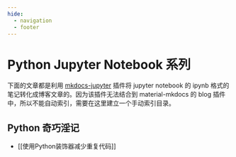 ```yaml
---
hide:
  - navigation
  - footer
---
```


# Python Jupyter Notebook 系列

下面的文章都是利用 [mkdocs-jupyter](https://github.com/danielfrg/mkdocs-jupyter) 插件将 jupyter notebook 的 ipynb 格式的笔记转化成博客文章的。因为该插件无法结合到 material-mkdocs 的 blog 插件中，所以不能自动索引，需要在这里建立一个手动索引目录。

## Python 奇巧淫记

- [[使用Python装饰器减少重复代码]]





<style>
  .md-content__button {
    display: none;
  }
</style>